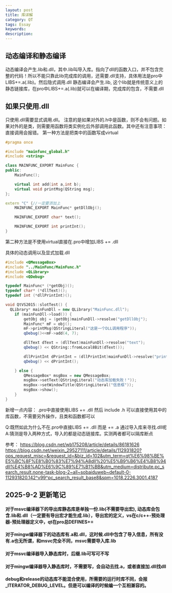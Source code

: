 ```yaml
---
layout: post
title: 库详解
category: QT
tags: Essay
keywords: 
description: 
---
```


## 动态编译和静态编译
动态编译会产生.lib和.dll，其中.lib叫导入库。指向了dll的函数入口，并不包含完整的代码！所以不能只靠此lib完成库的调用，还需要.dll支持，具体用法是pro中LIBS+=.a(.lib)。然后隐式调用.dll
静态编译会产生.lib, 这个lib就是传统意义上的静态链接库，在pro中LIBS+=.a(.lib)就可以在编译期，完成库的包含，不需要.dll

## 如果只使用.dll
只使用.dll需要显式调用.dll。
注意的是如果对外的.h中是函数，则不会有问题。如果对外的是类，则需要用函数将类实例化后外部调用此函数。其中还有注意事项：直接调用会报错。
第一种方法是把类中的函数写成virtual
```cpp
#pragma once

#include "mainfunc_global.h"
#include <string>

class MAINFUNC_EXPORT MainFunc {
public:
	MainFunc();

	virtual int add(int a,int b);
	virtual void printMsg(QString msg);
};

extern "C" {//一定要添加上
	MAINFUNC_EXPORT MainFunc* getDllObj();

	MAINFUNC_EXPORT char* text();

	MAINFUNC_EXPORT int printInt();
}
```
第二种方法是不使用virtual直接在.pro中增加LIBS += .dll

具体的动态调用以及显式加载.dll
```cpp
#include <QMessageBox>
#include "../MainFunc/MainFunc.h"
#include <QLibrary>
#include <QDebug>

typedef MainFunc* (*getObj)();
typedef char* (*dllText)();
typedef int (*dllPrintInt)();

void QtVS2015::slotTest() {
  QLibrary* mainFunDll = new QLibrary("MainFunc.dll");
	if (mainFunDll->load()) {
		getObj obj = (getObj)mainFunDll->resolve("getDllObj");
		MainFunc* mF = obj();
		mF->printMsg(QStringLiteral("这是一个DLL调用程序"));
		qDebug()<<mF->add(4, 7);

		dllText dText = (dllText)mainFunDll->resolve("text");
		qDebug() << QString::fromLocal8Bit(dText());

		dllPrintInt dPrintInt = (dllPrintInt)mainFunDll->resolve("printInt");
		qDebug() << dPrintInt();

	} else {
		QMessageBox* msgBox = new QMessageBox;
		msgBox->setText(QStringLiteral("动态库加载失败！"));
		msgBox->setWindowTitle(QStringLiteral("信息框"));
		msgBox->show();
	}
}
```
新增一点内容：
.pro中直接使用LIBS += .dll
然后 include .h 可以直接使用其中的库函数，不需要另外操作，且类和函数都可以

Q:既然如此为什么不在.pro中直接LIBS += .dll 而是 += .a 通过导入库来寻找.dll呢
A:猜测是导入两种方式，导入的都是动态链接库。实测两者都可以隔库断点

参考：
https://blog.csdn.net/wb175208/article/details/86181626
https://blog.csdn.net/weixin_29527111/article/details/112931820?ops_request_misc=&request_id=&biz_id=102&utm_term=qt%E6%98%BE%E5%BC%8F%E8%B0%83%E7%94%A8dll%20%E5%B9%B6%E4%B8%94dll%E4%B8%AD%E6%9C%89%E7%B1%BB&utm_medium=distribute.pc_search_result.none-task-blog-2~all~sobaiduweb~default-0-112931820.142^v99^pc_search_result_base8&spm=1018.2226.3001.4187

## 2025-9-2 更新笔记
#### 对于msvc编译器下的导出库静态库是单独一份.lib(不需要导出宏), 动态库会包含.lib和.dll（一定要有导出宏才能生成.lib），导出宏的定义，vs在c/c++-预处理器-预处理器定义中，qt在pro总DEFINES+=
#### 对于mingw编译器下的动态库有.a和.dll，这时候.dll中包含了导入信息，所有没有.a也无所谓，和msvc完全不同，msvc需要导入库.lib
#### 对于msvc编译器导入静态库时，后缀.lib可写可不写
#### 对于mingw编译器导入静态库时，不需要写，会自动去找.a，或者直接加.dll找dll
#### debug和release的动态库不能混合使用，所需要的运行时库不同，会报_ITERATOR_DEBUG_LEVEL。但是可以编译的时候编一个互相兼容的。
